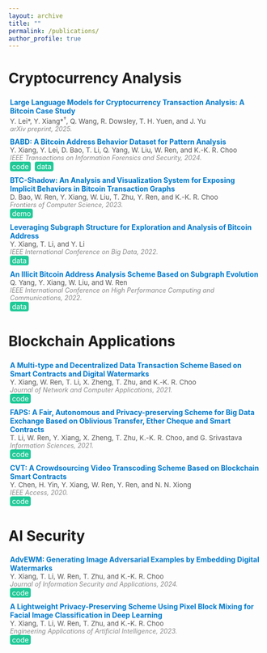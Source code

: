```yaml
---
layout: archive
title: ""
permalink: /publications/
author_profile: true
---
```


<!-- {% if author.googlescholar %}
  You can also find my articles on <u><a href="{{author.googlescholar}}">my Google Scholar profile</a>.</u>
{% endif %}

{% include base_path %}

{% for post in site.publications reversed %}
  {% include archive-single.html %}
{% endfor %} -->

# Cryptocurrency Analysis

<div style="margin: 3px 0; padding: 3px;">
  <strong>
    <a href="https://arxiv.org/abs/2501.18158" style="text-decoration: none; color: #007acc;">
      Large Language Models for Cryptocurrency Transaction Analysis: A Bitcoin Case Study
    </a>
  </strong><br />
  <span style="font-size: 0.95em; color: #555;">
    Y. Lei*, Y. Xiang*<sup>†</sup>, Q. Wang, R. Dowsley, T. H. Yuen, and J. Yu
  </span><br />
  <em style="font-size: 0.9em; color: #888;">arXiv preprint, 2025.</em>
</div>

<div style="margin: 3px 0; padding: 3px;">
  <strong>
    <a href="https://doi.org/10.1109/TIFS.2023.3347894" style="text-decoration: none; color: #007acc;">
      BABD: A Bitcoin Address Behavior Dataset for Pattern Analysis
    </a>
  </strong><br />
  <span style="font-size: 0.95em; color: #555;">
    Y. Xiang, Y. Lei, D. Bao, T. Li, Q. Yang, W. Liu, W. Ren, and K.-K. R. Choo
  </span><br />
  <em style="font-size: 0.9em; color: #888;">IEEE Transactions on Information Forensics and Security, 2024.</em><br />
  <a href="https://github.com/Y-Xiang-hub/Bitcoin-Address-Behavior-Analysis" style="background-color: #20c997; color: white; padding: 1px 4px; text-decoration: none; border-radius: 4px; display: inline-block; margin-right: 4px;" onmouseover="this.style.backgroundColor='#1a6f5c'" onmouseout="this.style.backgroundColor='#20c997'">code</a>
  <a href="https://www.kaggle.com/datasets/lemonx/babd13" style="background-color: #20c997; color: white; padding: 1px 4px; text-decoration: none; border-radius: 4px; display: inline-block;" onmouseover="this.style.backgroundColor='#1a6f5c'" onmouseout="this.style.backgroundColor='#20c997'">data</a>
</div>

<div style="margin: 3px 0; padding: 3px;">
  <strong>
    <a href="https://doi.org/10.1007/s11704-023-2531-0" style="text-decoration: none; color: #007acc;">
      BTC-Shadow: An Analysis and Visualization System for Exposing Implicit Behaviors in Bitcoin Transaction Graphs
    </a>
  </strong><br />
  <span style="font-size: 0.95em; color: #555;">
    D. Bao, W. Ren, Y. Xiang, W. Liu, T. Zhu, Y. Ren, and K.-K. R. Choo
  </span><br />
  <em style="font-size: 0.9em; color: #888;">Frontiers of Computer Science, 2023.</em><br />
  <a href="https://github.com/whbyaoi/BTCShadow" style="background-color: #20c997; color: white; padding: 1px 4px; text-decoration: none; border-radius: 4px; display: inline-block; margin-right: 4px;" onmouseover="this.style.backgroundColor='#1a6f5c'" onmouseout="this.style.backgroundColor='#20c997'">demo</a>
</div>

<div style="margin: 3px 0; padding: 3px;">
  <strong>
    <a href="https://doi.org/10.1109/BigData55660.2022.10020980" style="text-decoration: none; color: #007acc;">
      Leveraging Subgraph Structure for Exploration and Analysis of Bitcoin Address
    </a>
  </strong><br />
  <span style="font-size: 0.95em; color: #555;">
    Y. Xiang, T. Li, and Y. Li
  </span><br />
  <em style="font-size: 0.9em; color: #888;">IEEE International Conference on Big Data, 2022.</em><br />
  <a href="https://www.kaggle.com/datasets/lemonx/basd8" style="background-color: #20c997; color: white; padding: 1px 4px; text-decoration: none; border-radius: 4px; display: inline-block; margin-right: 4px;" onmouseover="this.style.backgroundColor='#1a6f5c'" onmouseout="this.style.backgroundColor='#20c997'">data</a>
</div>

<div style="margin: 3px 0; padding: 3px;">
  <strong>
    <a href="https://doi.org/10.1109/HPCC-DSS-SmartCity-DependSys57074.2022.00116" style="text-decoration: none; color: #007acc;">
      An Illicit Bitcoin Address Analysis Scheme Based on Subgraph Evolution
    </a>
  </strong><br />
  <span style="font-size: 0.95em; color: #555;">
    Q. Yang, Y. Xiang, W. Liu, and W. Ren
  </span><br />
  <em style="font-size: 0.9em; color: #888;">IEEE International Conference on High Performance Computing and Communications, 2022.</em><br />
  <a href="https://www.kaggle.com/datasets/lemonx/bitcoin-subgraph-evolution-data" style="background-color: #20c997; color: white; padding: 1px 4px; text-decoration: none; border-radius: 4px; display: inline-block; margin-right: 4px;" onmouseover="this.style.backgroundColor='#1a6f5c'" onmouseout="this.style.backgroundColor='#20c997'">data</a>
</div>

# Blockchain Applications

<div style="margin: 3px 0; padding: 3px;">
  <strong>
    <a href="https://doi.org/10.1016/j.jnca.2020.102953" style="text-decoration: none; color: #007acc;">
      A Multi-type and Decentralized Data Transaction Scheme Based on Smart Contracts and Digital Watermarks
    </a>
  </strong><br />
  <span style="font-size: 0.95em; color: #555;">
    Y. Xiang, W. Ren, T. Li, X. Zheng, T. Zhu, and K.-K. R. Choo
  </span><br />
  <em style="font-size: 0.9em; color: #888;">Journal of Network and Computer Applications, 2021.</em><br />
  <a href="https://github.com/Y-Xiang-hub/A-Copyright-Protection-Method-in-Big-Data-Trade" style="background-color: #20c997; color: white; padding: 1px 4px; text-decoration: none; border-radius: 4px; display: inline-block; margin-right: 4px;" onmouseover="this.style.backgroundColor='#1a6f5c'" onmouseout="this.style.backgroundColor='#20c997'">code</a>
</div>

<div style="margin: 3px 0; padding: 3px;">
  <strong>
    <a href="https://doi.org/10.1016/j.ins.2020.08.116" style="text-decoration: none; color: #007acc;">
      FAPS: A Fair, Autonomous and Privacy-preserving Scheme for Big Data Exchange Based on Oblivious Transfer, Ether Cheque and Smart Contracts
    </a>
  </strong><br />
  <span style="font-size: 0.95em; color: #555;">
    T. Li, W. Ren, Y. Xiang, X. Zheng, T. Zhu, K.-K. R. Choo, and G. Srivastava
  </span><br />
  <em style="font-size: 0.9em; color: #888;">Information Sciences, 2021.</em><br />
  <a href="https://github.com/Y-Xiang-hub/FAPS-Prototype" style="background-color: #20c997; color: white; padding: 1px 4px; text-decoration: none; border-radius: 4px; display: inline-block; margin-right: 4px;" onmouseover="this.style.backgroundColor='#1a6f5c'" onmouseout="this.style.backgroundColor='#20c997'">code</a>
</div>

<div style="margin: 3px 0; padding: 3px;">
  <strong>
    <a href="https://doi.org/10.1109/ACCESS.2020.3043042" style="text-decoration: none; color: #007acc;">
      CVT: A Crowdsourcing Video Transcoding Scheme Based on Blockchain Smart Contracts
    </a>
  </strong><br />
  <span style="font-size: 0.95em; color: #555;">
    Y. Chen, H. Yin, Y. Xiang, W. Ren, Y. Ren, and N. N. Xiong
  </span><br />
  <em style="font-size: 0.9em; color: #888;">IEEE Access, 2020.</em><br />
  <a href="https://github.com/Y-Xiang-hub/Crowdsourcing-With-Smart-Contract" style="background-color: #20c997; color: white; padding: 1px 4px; text-decoration: none; border-radius: 4px; display: inline-block; margin-right: 4px;" onmouseover="this.style.backgroundColor='#1a6f5c'" onmouseout="this.style.backgroundColor='#20c997'">code</a>
</div>

# AI Security 

<div style="margin: 3px 0; padding: 3px;">
  <strong>
    <a href="https://doi.org/10.1016/j.jisa.2023.103662" style="text-decoration: none; color: #007acc;">
      AdvEWM: Generating Image Adversarial Examples by Embedding Digital Watermarks
    </a>
  </strong><br />
  <span style="font-size: 0.95em; color: #555;">
    Y. Xiang, T. Li, W. Ren, T. Zhu, and K.-K. R. Choo
  </span><br />
  <em style="font-size: 0.9em; color: #888;">Journal of Information Security and Applications, 2024.</em><br />
  <a href="https://github.com/Y-Xiang-hub/AdvEWM" style="background-color: #20c997; color: white; padding: 1px 4px; text-decoration: none; border-radius: 4px; display: inline-block; margin-right: 4px;" onmouseover="this.style.backgroundColor='#1a6f5c'" onmouseout="this.style.backgroundColor='#20c997'">code</a>
</div>

<div style="margin: 3px 0; padding: 3px;">
  <strong>
    <a href="https://doi.org/10.1016/j.engappai.2023.107180" style="text-decoration: none; color: #007acc;">
      A Lightweight Privacy-Preserving Scheme Using Pixel Block Mixing for Facial Image Classification in Deep Learning
    </a>
  </strong><br />
  <span style="font-size: 0.95em; color: #555;">
    Y. Xiang, T. Li, W. Ren, T. Zhu, and K.-K. R. Choo
  </span><br />
  <em style="font-size: 0.9em; color: #888;">Engineering Applications of Artificial Intelligence, 2023.</em><br />
  <a href="https://github.com/oopshell/Pixel-Blocks-Mixing-For-Image-Privacy-Preservation" style="background-color: #20c997; color: white; padding: 1px 4px; text-decoration: none; border-radius: 4px; display: inline-block; margin-right: 4px;" onmouseover="this.style.backgroundColor='#1a6f5c'" onmouseout="this.style.backgroundColor='#20c997'">code</a>
</div>

<!--# Preprint-->


